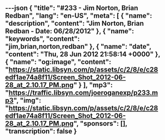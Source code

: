 ---json
{
  "title": "#233 - Jim Norton, Brian Redban",
  "lang": "en-US",
  "meta": [
    {
      "name": "description",
      "content": "Jim Norton, Brian Redban - Date: 06/28/2012"
    },
    {
      "name": "keywords",
      "content": "jim,brian,norton,redban"
    },
    {
      "name": "date",
      "content": "Thu, 28 Jun 2012 21:58:14 +0000"
    },
    {
      "name": "og:image",
      "content": "https://static.libsyn.com/p/assets/c/2/8/e/c28edf1ae74a8f11/Screen_Shot_2012-06-28_at_2.10.17_PM.png"
    }
  ],
  "mp3": "https://traffic.libsyn.com/joeroganexp/p233.mp3",
  "img": "https://static.libsyn.com/p/assets/c/2/8/e/c28edf1ae74a8f11/Screen_Shot_2012-06-28_at_2.10.17_PM.png",
  "sponsors": [],
  "transcription": false
}
---
<episode-header />

<timemark seconds="0" />

<transcribe-call-to-action />

<episode-footer />